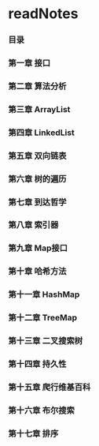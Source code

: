 # readNotes

### 目录
### 第一章 接口
### 第二章 算法分析
### 第三章 ArrayList
### 第四章 LinkedList
### 第五章 双向链表
### 第六章 树的遍历
### 第七章 到达哲学
### 第八章 索引器
### 第九章 Map接口
### 第十章 哈希方法
### 第十一章 HashMap
### 第十二章 TreeMap
### 第十三章 二叉搜索树
### 第十四章 持久性
### 第十五章 爬行维基百科
### 第十六章 布尔搜索
### 第十七章 排序
